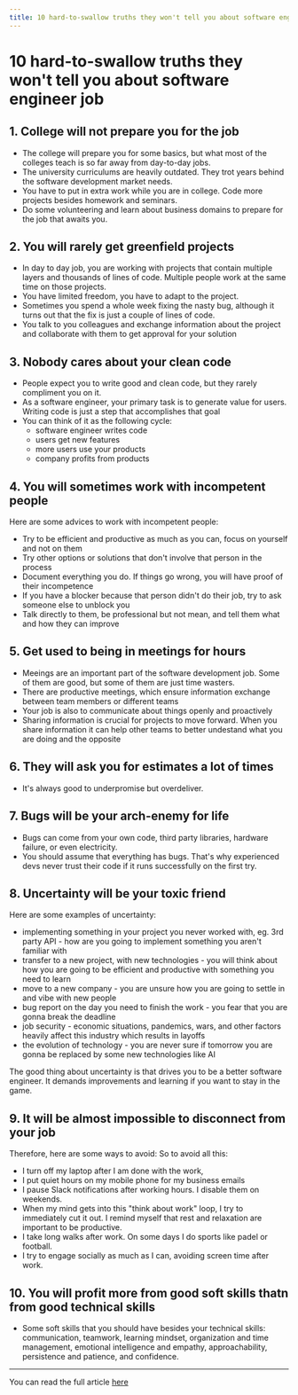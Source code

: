 ```yaml
---
title: 10 hard-to-swallow truths they won't tell you about software engineer job
---
```


# 10 hard-to-swallow truths they won't tell you about software engineer job

## 1. College will not prepare you for the job
- The college will prepare you for some basics, but what most of the colleges teach is so far away from day-to-day jobs.
- The university curriculums are heavily outdated. They trot years behind the software development market needs.
- You have to put in extra work while you are in college. Code more projects besides homework and seminars.
- Do some volunteering and learn about business domains to prepare for the job that awaits you.

## 2. You will rarely get greenfield projects
- In day to day job, you are working with projects that contain multiple layers and thousands of lines of code. Multiple people work at the same time on those projects.
- You have limited freedom, you have to adapt to the project.
- Sometimes you spend a whole week fixing the nasty bug, although it turns out that the fix is just a couple of lines of code. 
- You talk to you colleagues and exchange information about the project and collaborate with them to get approval for your solution

## 3. Nobody cares about your clean code
- People expect you to write good and clean code, but they rarely compliment you on it.
- As a software engineer, your primary task is to generate value for users. Writing code is just a step that accomplishes that goal
- You can think of it as the following cycle:
    * software engineer writes code
    * users get new features
    * more users use your products
    * company profits from products

## 4. You will sometimes work with incompetent people
Here are some advices to work with incompetent people:
- Try to be efficient and productive as much as you can, focus on yourself and not on them
- Try other options or solutions that don't involve that person in the process
- Document everything you do. If things go wrong, you will have proof of their incompetence
- If you have a blocker because that person didn't do their job, try to ask someone else to unblock you
- Talk directly to them, be professional but not mean, and tell them what and how they can improve


## 5. Get used to being in meetings for hours
- Meeings are an important part of the software development job. Some of them are good, but some of them are just time wasters.
- There are productive meetings, which ensure information exchange between team members or different teams
- Your job is also to communicate about things openly and proactively
- Sharing information is crucial for projects to move forward. When you share information it can help other teams to better undestand what you are doing and the opposite

## 6. They will ask you for estimates a lot of times
- It's always good to underpromise but overdeliver.

## 7. Bugs will be your arch-enemy for life
- Bugs can come from your own code, third party libraries, hardware failure, or even electricity.
- You should assume that everything has bugs. That's why experienced devs never trust their code if it runs successfully on the first try.

## 8. Uncertainty will be your toxic friend
Here are some examples of uncertainty:
- implementing something in your project you never worked with, eg. 3rd party API - how are you going to implement something you aren't familiar with
- transfer to a new project, with new technologies - you will think about how you are going to be efficient and productive with something you need to learn
- move to a new company - you are unsure how you are going to settle in and vibe with new people
- bug report on the day you need to finish the work - you fear that you are gonna break the deadline
- job security - economic situations, pandemics, wars, and other factors heavily affect this industry which results in layoffs
- the evolution of technology - you are never sure if tomorrow you are gonna be replaced by some new technologies like AI

The good thing about uncertainty is that drives you to be a better software engineer. It demands improvements and learning if you want to stay in the game.

## 9. It will be almost impossible to disconnect from your job
Therefore, here are some ways to avoid:
So to avoid all this:
- I turn off my laptop after I am done with the work,
- I put quiet hours on my mobile phone for my business emails
- I pause Slack notifications after working hours. I disable them on weekends.
- When my mind gets into this "think about work" loop, I try to immediately cut it out. I remind myself that rest and relaxation are important to be productive.
- I take long walks after work. On some days I do sports like padel or football.
- I try to engage socially as much as I can, avoiding screen time after work.

## 10. You will profit more from good soft skills thatn from good technical skills
- Some soft skills that you should have besides your technical skills: communication, teamwork, learning mindset, organization and time management, emotional intelligence and empathy, approachability, persistence and patience, and confidence.

---

You can read the full article [here](https://www.mensurdurakovic.com/hard-to-swallow-truths-they-wont-tell-you-about-software-engineer-job/?ref=dailydev)